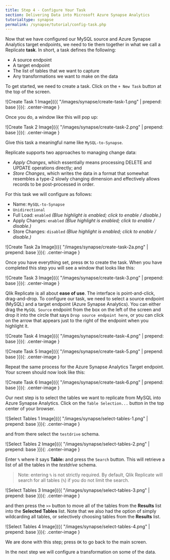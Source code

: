 ```yaml
---
title: Step 4 - Configure Your Task
section: Delivering Data into Microsoft Azure Synapse Analytics
tutorialtype: synapse
permalink: /synapse/tutorial/config-task.php
---
```


Now that we have configured our MySQL source and Azure Synapse Analytics target 
endpoints, we need to tie 
them together in what we call a Replicate **task**. In short, a task defines the following:

* A source endpoint
* A target endpoint
* The list of tables that we want to capture
* Any transformations we want to make on the data

To get started, we need to create a task. Click on the `+ New Task` button at the top of the screen.

![Create Task 1 Image]({{ "/images/synapse/create-task-1.png" | prepend: base }}){: .center-image }

Once you do, a window like this will pop up:

![Create Task 2 Image]({{ "/images/synapse/create-task-2.png" | prepend: base }}){: .center-image }

Give this task a meaningful name like `MySQL-to-Synapse`. 

Replicate supports two approaches to managing change data:

* _Apply Changes_, which essentially means processing DELETE and UPDATE operations directly; and
* _Store Changes_, which writes the data in a format that somewhat resembles a type-2 slowly changing
dimension and effectively allows records to be post-processed in order.

For this task we will configure as follows:

* Name: `MySQL-to-Synapse`
* `Unidirectional`
* Full Load: `enabled` _(Blue highlight is enabled; click to enable / disable.)_
* Apply Changes: `enabled` _(Blue highlight is enabled; click to enable / disable.)_
* Store Changes: `disabled` _(Blue highlight is enabled; click to enable / disable.)_

![Create Task 2a Image]({{ "/images/synapse/create-task-2a.png" | prepend: base }}){: .center-image }

Once you have everything set, press `OK` to create the task. When you have completed this step
you will see a window that looks like this:

![Create Task 3 Image]({{ "/images/synapse/create-task-3.png" | prepend: base }}){: .center-image }

Qlik Replicate is all about **ease of use**. The interface is point-and-click, drag-and-drop. 
To configure our task, we need to select a source endpoint (MySQL) and a target endpoint 
(Azure Synapse Analytics). You can either drag
the `MySQL Source` endpoint from the box on the left of the screen and drop it into the circle that 
says `Drop source endpoint here`, or you can click on the arrow that appears just to the right of the
endpoint when you highlight it.

![Create Task 4 Image]({{ "/images/synapse/create-task-4.png" | prepend: base }}){: .center-image }

![Create Task 5 Image]({{ "/images/synapse/create-task-5.png" | prepend: base }}){: .center-image }

Repeat the same process for the Azure Synapse Analytics Target endpoint. Your screen 
should now look like this:

![Create Task 6 Image]({{ "/images/synapse/create-task-6.png" | prepend: base }}){: .center-image }

Our next step is to select the tables we want to replicate from MySQL into 
Azure Synapse Analytics. Click on the `Table Selection...` button in the top center of your browser.

![Select Tables 1 Image]({{ "/images/synapse/select-tables-1.png" | prepend: base }}){: .center-image }

and from there select the `testdrive` schema.

![Select Tables 2 Image]({{ "/images/synapse/select-tables-2.png" | prepend: base }}){: .center-image }

Enter `%` where it says **Table:** and press the `Search` button. This will retrieve a list of 
all the tables in the _testdrive_ schema.

> Note: entering `%` is not strictly required. By default, Qlik Replicate will search for all 
tables (`%`) if you do not limit the search.

![Select Tables 3 Image]({{ "/images/synapse/select-tables-3.png" | prepend: base }}){: .center-image }

and then press the `>>` button to move all of the tables from the **Results** list into the 
**Selected Tables** list. Note that we also had the option of simply wildcarding all tables, or
selectively choosing tables from the **Results** list.

![Select Tables 4 Image]({{ "/images/synapse/select-tables-4.png" | prepend: base }}){: .center-image }

We are done with this step; press `OK` to go back to the main screen.

In the next step we will configure a transformation on some of the data.
